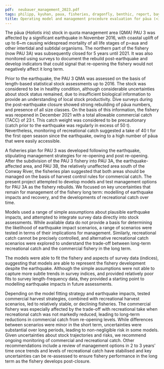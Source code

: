 ```yaml
---
pdf:  neubauer_management_2023.pdf
tags: philipp, kyuhan, paua, fisheries, dragonfly, benthic, report, bayesian
title: Operating model and management procedure evaluation for pāua (<i>Haliotis iris</i>) fisheries in PAU 3A
---
```

The pāua (<i>Haliotis iris</i>) stock in quota management area (QMA) PAU 3 was 
affected by a significant
earthquake in November 2016, with coastal uplift of up
to 6~m causing widespread mortality of all life stages of p\=aua and other intertidal and subtidal organisms. The
  northern part of the fishery (now PAU 3A) was subsequently closed
  for 5 years until 2021. It was also monitored using surveys to document the
  rebuild post-earthquake and develop indicators that could signal
  that re-opening the fishery would not negatively affect it long term.

Prior to the earthquake, the PAU 3 QMA was assessed on the basis of length-based statistical stock assessments 
up to 2016. The stock was considered to be in healthy condition, 
although considerable uncertainties about stock status remained, due to insufficient biological information to provide
an understanding of local stock productivity. Dive surveys during the
post-earthquake closure showed strong rebuilding of pāua numbers, and
presence of all size classes. On the basis of this information, the
fishery was reopened in December 2021 with a total
allowable commercial catch (TACC) of 23 t. This catch weight was considered to be 
precautionary (catch prior to the earthquake was regularly in excess
of 50 t). Nevertheless, monitoring of recreational catch suggested a take 
of 40 t for the first open season since the earthquake, owing
to a high number of pāua that were easily accessible.

A fisheries plan for PAU 3 was developed following the earthquake,
stipulating management strategies for re-opening and post
re-opening.  After the subdivision of the PAU 3 fishery into PAU 3A,
the earthquake-affected area, and PAU 3B, the relatively unaffected
area south of the Conway River, the fisheries plan suggested that both
areas should be managed on the basis of harvest control rules for
commercial catch. The present project attempted to develop models and
test management options for PAU 3A as the fishery rebuilds. We focused
on key uncertainties that remain for management of the fishery long
term: modelling of earthquake impacts and recovery, and the
developments of recreational catch over time.

Models used a range of simple assumptions about plausible earthquake
impacts, and attempted to integrate survey data directly into stock
assessments. While available data do not provide a basis for
determining the likelihood of earthquake impact scenarios, a range
of scenarios were tested in terms of their implications for
management. Similarly, recreational catch cannot be precisely
controlled, and alternative recreational catch scenarios were explored
 to understand the trade-off between long-term recreational
catch and the commercial fishery in the long term.

The models were able to fit the fishery and aspects of survey data
(indices), suggesting that models are able to represent the fishery
development despite the earthquake. Although the simple assumptions were
not able to capture more subtle trends in survey indices, and
provided relatively poor fits to survey length-frequency data, they
provided a starting point to modelling earthquake impacts in future
assessments.

Depending on the model fitting strategy and earthquake
impacts, tested commercial harvest strategies, combined with
recreational harvest scenarios, led to relatively stable, or declining
fisheries. The commercial fishery was especially affected by the
trade-off with recreational take when recreational catch was not
markedly reduced, leading to long-term reductions in commercial
catch from re-opening levels. While differences between scenarios were minor
in the short term, uncertainties were substantial over long periods, leading
to non-negligible risk in some models. Given uncertainties about stock
trajectories and risks, we recommend ongoing monitoring of commercial and recreational catch. Other recommendations
include a review of management options in 2 to 3 years' time once trends and levels
of recreational catch have stabilised and key uncertainties can be
re-assessed to ensure fishery performance in the long term as
the fishery develops post-closure. 

